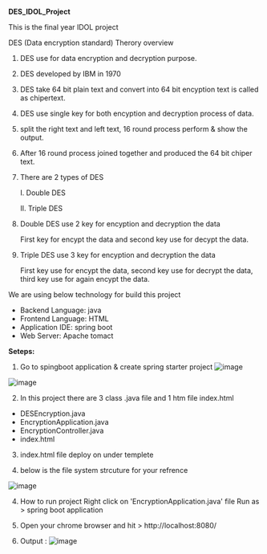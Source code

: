 **DES_IDOL_Project**

This is the final year IDOL project

DES (Data encryption standard) Therory overview 
1. DES use for data encryption and decryption purpose.
2. DES developed by IBM in 1970
3. DES take 64 bit plain text and convert into 64 bit encyption text is called as chipertext.
4. DES use single key for both encyption and decryption process of data.
5. split the right text and left text, 16 round process perform & show the output.
6. After 16 round process joined together and produced the 64 bit chiper text.
7. There are 2 types of DES

   I. Double DES

   II. Triple DES

8. Double DES use 2 key for encyption and decryption the data 

   First key for encypt the data and second key use for decypt the data.

9. Triple DES use 3 key for encyption and decryption the data

   First key use for encypt the data, second key use for decrypt the data, third key use for again encypt the data. 
   

We are using below technology for build this project 
- Backend Language: java
- Frontend Language: HTML
- Application IDE: spring boot
- Web Server: Apache tomact

**Seteps:**

1. Go to spingboot application & create spring starter project 
![image](https://github.com/user-attachments/assets/0015cb00-d7e7-42d3-8261-969dbff91b5e)

![image](https://github.com/user-attachments/assets/c8a9088e-a3aa-4bc2-a26e-cfc99f0eccf1)

2. In this project there are 3 class .java file and 1 htm file index.html 

- DESEncryption.java   
- EncryptionApplication.java
- EncryptionController.java
- index.html

3. index.html file deploy on under templete 

4. below is the file system strcuture for your refrence

![image](https://github.com/user-attachments/assets/69e0a889-b89e-4799-9bf4-1207f730b92b)

4. How to run project 
   Right click on 'EncryptionApplication.java' file 
   Run as > spring boot application 

5. Open your chrome browser and hit > http://localhost:8080/

6. Output :
![image](https://github.com/user-attachments/assets/591a53fb-ffec-48a2-9c3e-4a8571c26eec)
   





